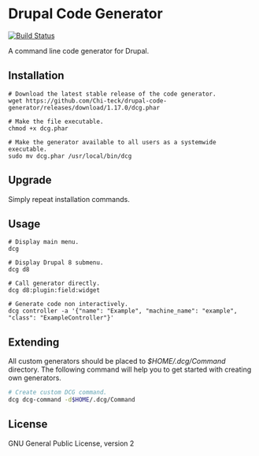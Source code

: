 # Drupal Code Generator

[![Build Status](https://travis-ci.org/Chi-teck/drupal-code-generator.svg?branch=master)](https://travis-ci.org/Chi-teck/drupal-code-generator)

A command line code generator for Drupal.

## Installation

```shell
# Download the latest stable release of the code generator.
wget https://github.com/Chi-teck/drupal-code-generator/releases/download/1.17.0/dcg.phar

# Make the file executable.
chmod +x dcg.phar

# Make the generator available to all users as a systemwide executable.
sudo mv dcg.phar /usr/local/bin/dcg
```

## Upgrade
Simply repeat installation commands.

## Usage
```shell
# Display main menu.
dcg

# Display Drupal 8 submenu.
dcg d8

# Call generator directly.
dcg d8:plugin:field:widget

# Generate code non interactively.
dcg controller -a '{"name": "Example", "machine_name": "example", "class": "ExampleController"}'
```

## Extending
All custom generators should be placed to _$HOME/.dcg/Command_ directory. The following command will help you to get started with creating own generators.
```bash
# Create custom DCG command.
dcg dcg-command -d$HOME/.dcg/Command
```

## License
GNU General Public License, version 2
